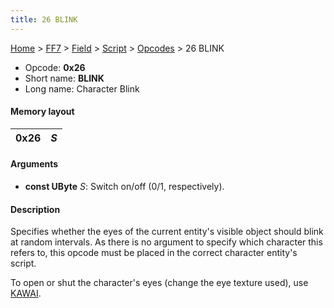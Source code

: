 ```yaml
---
title: 26 BLINK
---
```


[Home](/Main%20Page.md) > [FF7](/FF7.md) > [Field](/FF7/Field.md) > [Script](/FF7/Field/Script.md) > [Opcodes](/FF7/Field/Script/Opcodes.md) > 26 BLINK

-   Opcode: **0x26**
-   Short name: **BLINK**
-   Long name: Character Blink

#### Memory layout

| 0x26 | *S* |
|------|-----|

#### Arguments

-   **const UByte** *S*: Switch on/off (0/1, respectively).

#### Description

Specifies whether the eyes of the current entity's visible object should
blink at random intervals. As there is no argument to specify which
character this refers to, this opcode must be placed in the correct
character entity's script.

To open or shut the character's eyes (change the eye texture used), use
[KAWAI][].

  [KAWAI]: /FF7/Field/Script/Opcodes/28%20KAWAI.md "wikilink"
